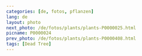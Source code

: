 ```yaml
---
categories: [de, fotos, pflanzen]
lang: de
layout: photo
next_photo: /de/fotos/plants/plants-P0000025.html
picname: P0000024
prev_photo: /de/fotos/plants/plants-P0000408.html
tags: [Dead Tree]
---
```


